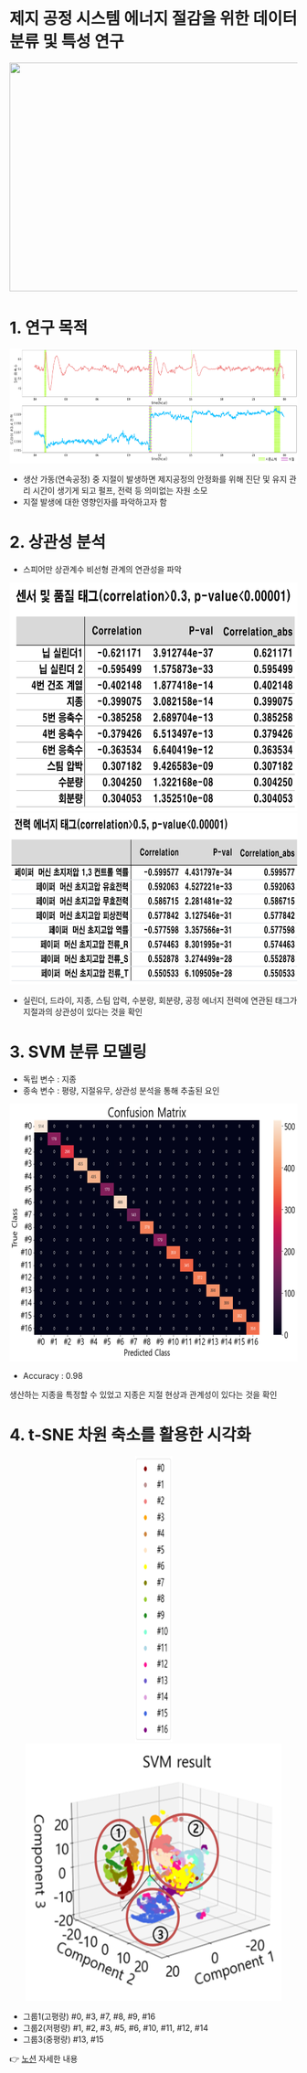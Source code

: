 
# 제지 공정 시스템 에너지 절감을 위한 데이터 분류 및 특성 연구
<p align="center">
<img src = "assets/image1.png" width="700" height="400">
</p>

# 1. 연구 목적
<p align="center">
<img src = "assets/image2.png" width="700" height="200">
</p>

- 생산 가동(연속공정) 중 지절이 발생하면 제지공정의 안정화를 위해 진단 및 유지 관리 시간이 생기게 되고 펄프, 전력 등 의미없는 자원 소모
- 지절 발생에 대한 영향인자를 파악하고자 함

# 2. 상관성 분석

- 스피어만 상관계수
  비선형 관계의 연관성을 파악
<p align="center">
<img src = "assets/image3.png" width="600" height="400">
<img src = "assets/image4.png" width="600" height="300">
</p>

- 실린더, 드라이, 지종, 스팀 압력, 수분량, 회분량, 공정 에너지 전력에 연관된 태그가 지절과의 상관성이 있다는 것을 확인

# 3. SVM 분류 모델링

- 독립 변수 : 지종
- 종속 변수 : 평량, 지절유무, 상관성 분석을 통해 추출된 요인

<p align="center">
<img src = "assets/image5.png" width="600" height="450">
</p>

- Accuracy : 0.98

생산하는 지종을 특정할 수 있었고 지종은 지절 현상과 관계성이 있다는 것을 확인


# 4. t-SNE 차원 축소를 활용한 시각화

<p align="center">
<img src = "assets/image6.png" width="65" height="500">
<img src = "assets/image7.png" width="450" height="450">
</p>

- 그룹1(고평량)
  #0, #3, #7, #8, #9, #16
- 그룹2(저평량)
  #1, #2, #3, #5, #6, #10, #11,  #12,  #14
- 그룹3(중평량)
  #13, #15

:point_right: [노션](https://www.notion.so/01c9f82a89e6456cab424921452a8df1) 자세한 내용
